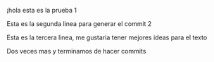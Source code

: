 ¡hola esta es la prueba 1

Esta es la segunda linea para generar el commit 2

Esta es la tercera linea, me gustaria tener mejores ideas para el texto


Dos veces mas y terminamos de hacer commits

